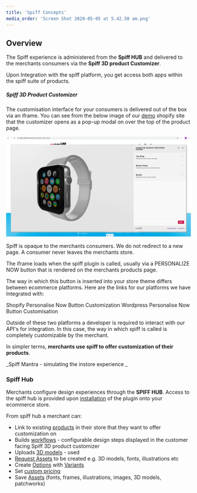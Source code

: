 ```yaml
---
title: 'Spiff Concepts'
media_order: 'Screen Shot 2020-05-05 at 5.42.50 am.png'
---
```


## Overview 

The Spiff experience is administered from the **Spiff HUB** and delivered to the merchants consumers via the **Spiff 3D product Customizer**. 

Upon Integration with the spiff platform, you get access both apps within the spiff suite of products. 

##### Spiff 3D Product Customizer
The customisation interface for your consumers is delivered out of the box via an iframe. You can see from the below image of our [demo](https://demo.spiff.com.au) shopify site that the customizer opens as a pop-up modal on over the top of the product page. 

![](Screen%20Shot%202020-05-05%20at%205.42.50%20am.png)

Spiff is opaque to the merchants consumers. We do not redirect to a new page. A consumer never leaves the merchants store. 

The iframe loads when the spiff plugin is called, usually via a PERSONALIZE NOW button that is rendered on the merchants products page. 

The way in which this button is inserted into your store theme differs between ecommerce platforms. Here are the links for our platforms we have Integrated with:

Shopify Personalise Now Button Customization 
Wordpress Personalise Now Button Customisation

Outside of these two platforms a developer is required to interact with our API's for integration. In this case, the way in which spiff is called is completely customizable by the merchant. 



In simpler terms, **merchants use spiff to offer customization of their products**. 

_Spiff Mantra - simulating the instore experience _

### Spiff Hub
Merchants configure design experiences through the **SPIFF HUB**. Access to the spiff hub is provided upon [installation](#installation) of the plugin onto your ecommerce store.  

From spiff hub a merchant can: 
- Link to existing [products](https://help.spiff.com.au/spiff-concepts/products) in their store that they want to offer customization on
- Builds [workflows](https://help.spiff.com.au/spiff-concepts/workflows) - configurable design steps displayed in the customer facing Spiff 3D product customizer
- Uploads [3D models](https://help.spiff.com.au/spiff-concepts/product-displays) - used 
- [Request Assets](https://help.spiff.com.au/spiff-concepts/product-displays/3d-model-asset-request) to be created e.g. 3D models, fonts, illustrations etc
- Create [Options](https://help.spiff.com.au/spiff-concepts/options) with [Variants](https://help.spiff.com.au/spiff-concepts/options/variants) 
- Set [custom pricing](https://help.spiff.com.au/spiff-concepts/options/custom-pricing)
- Save [Assets](https://help.spiff.com.au/spiff-concepts/asset-library) (fonts, frames, illustrations, images, 3D models, patchworks) 

